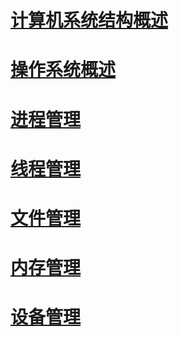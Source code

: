 # [计算机系统结构概述](./计算机系统结构概述.md)
# [操作系统概述](./操作系统概述.md)
# [进程管理](./进程管理.md)
# [线程管理](./线程管理.md)
# [文件管理](./文件管理.md)
# [内存管理](./内存管理.md)
# [设备管理](./设备管理.md)